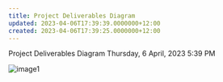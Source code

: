 ```yaml
---
title: Project Deliverables Diagram
updated: 2023-04-06T17:39:39.0000000+12:00
created: 2023-04-06T17:39:25.0000000+12:00
---
```


Project Deliverables Diagram
Thursday, 6 April, 2023
5:39 PM

![image1](../../../../resources/f10adff9b2344f1ca2c05ab77565eb9a.png)
